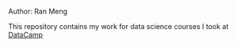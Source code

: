 Author: Ran Meng

This repository contains my work for data science courses I took at [DataCamp](https://www.datacamp.com/home)
